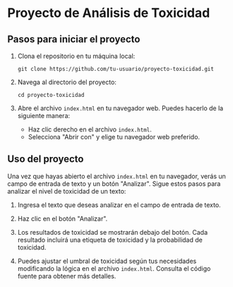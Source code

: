 # Proyecto de Análisis de Toxicidad

## Pasos para iniciar el proyecto

1. Clona el repositorio en tu máquina local:

   ```
   git clone https://github.com/tu-usuario/proyecto-toxicidad.git
   ```

2. Navega al directorio del proyecto:

   ```
   cd proyecto-toxicidad
   ```

3. Abre el archivo `index.html` en tu navegador web. Puedes hacerlo de la siguiente manera:

   - Haz clic derecho en el archivo `index.html`.
   - Selecciona "Abrir con" y elige tu navegador web preferido.

## Uso del proyecto

Una vez que hayas abierto el archivo `index.html` en tu navegador, verás un campo de entrada de texto y un botón "Analizar". Sigue estos pasos para analizar el nivel de toxicidad de un texto:

1. Ingresa el texto que deseas analizar en el campo de entrada de texto.

2. Haz clic en el botón "Analizar".

3. Los resultados de toxicidad se mostrarán debajo del botón. Cada resultado incluirá una etiqueta de toxicidad y la probabilidad de toxicidad.

4. Puedes ajustar el umbral de toxicidad según tus necesidades modificando la lógica en el archivo `index.html`. Consulta el código fuente para obtener más detalles.
